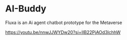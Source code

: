 # AI-Buddy
Fluxa is an Ai agent chatbot prototype for the Metaverse

https://youtu.be/nnwJJWYDw20?si=IIB22PjAOd3lchhW
